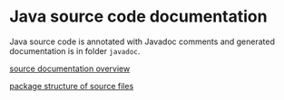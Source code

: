 Java source code documentation
===

Java source code is annotated with Javadoc comments and generated documentation is in folder `javadoc`.

[source documentation overview](../javadoc/overview-summary.html) 

[package structure of source files](source_structure.md)

